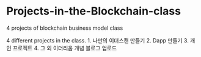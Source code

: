# Projects-in-the-Blockchain-class
4 projects of blockchain business model class 


4 different projects in the class.
        1. 나만의 이더스캔 만들기
        2. Dapp 만들기
        3. 개인 프로젝트
        4.
       그 외 이더리움 개념 블로그 업로드
